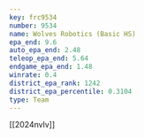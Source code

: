 ```yaml
---
key: frc9534
number: 9534
name: Wolves Robotics (Basic HS)
epa_end: 9.6
auto_epa_end: 2.48
teleop_epa_end: 5.64
endgame_epa_end: 1.48
winrate: 0.4
district_epa_rank: 1242
district_epa_percentile: 0.3104
type: Team
---
```

[[2024nvlv]]
